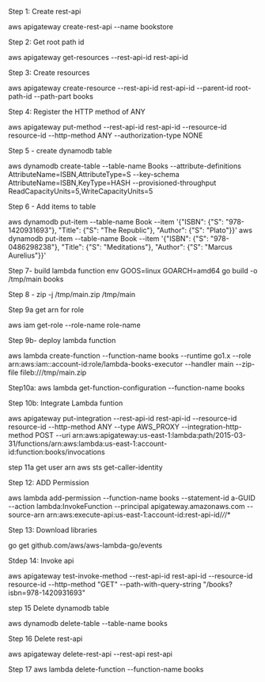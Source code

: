 Step 1: Create rest-api

aws apigateway create-rest-api --name bookstore

Step 2: Get root path id

aws apigateway get-resources --rest-api-id rest-api-id


Step 3: Create resources

aws apigateway create-resource --rest-api-id rest-api-id --parent-id root-path-id --path-part books

Step 4: Register the HTTP method of ANY

aws apigateway put-method --rest-api-id rest-api-id --resource-id resource-id --http-method ANY --authorization-type NONE

Step 5 - create dynamodb table

aws dynamodb create-table --table-name Books --attribute-definitions AttributeName=ISBN,AttributeType=S --key-schema AttributeName=ISBN,KeyType=HASH --provisioned-throughput ReadCapacityUnits=5,WriteCapacityUnits=5

Step 6 - Add items to table

aws dynamodb put-item --table-name Book --item '{"ISBN": {"S": "978-1420931693"}, "Title": {"S": "The Republic"}, "Author":  {"S": "Plato"}}'
aws dynamodb put-item --table-name Book --item '{"ISBN": {"S": "978-0486298238"}, "Title": {"S": "Meditations"},  "Author":  {"S": "Marcus Aurelius"}}'

Step 7- build lambda function
env GOOS=linux GOARCH=amd64 go build -o /tmp/main books

Step 8 - zip -j /tmp/main.zip /tmp/main

Step 9a get arn for role

aws iam get-role --role-name role-name

Step 9b- deploy lambda function

aws lambda create-function --function-name books --runtime go1.x --role arn:aws:iam::account-id:role/lambda-books-executor  --handler main --zip-file fileb:///tmp/main.zip


Step10a: aws lambda get-function-configuration --function-name books

Step 10b: Integrate Lambda funtion

aws apigateway put-integration --rest-api-id rest-api-id --resource-id resource-id --http-method ANY --type AWS_PROXY --integration-http-method POST --uri arn:aws:apigateway:us-east-1:lambda:path/2015-03-31/functions/arn:aws:lambda:us-east-1:account-id:function:books/invocations

step 11a get user arn
aws sts get-caller-identity

Step 12: ADD Permission

aws lambda add-permission --function-name books --statement-id a-GUID --action lambda:InvokeFunction --principal apigateway.amazonaws.com --source-arn arn:aws:execute-api:us-east-1:account-id:rest-api-id/*/*/*

Step 13: Download libraries

go get github.com/aws/aws-lambda-go/events



Stdep 14: Invoke api

aws apigateway test-invoke-method --rest-api-id rest-api-id --resource-id resource-id --http-method "GET" --path-with-query-string "/books?isbn=978-1420931693"

step 15 Delete dynamodb table

aws dynamodb delete-table --table-name books

Step 16 Delete rest-api

aws apigateway delete-rest-api --rest-api rest-api

Step 17 aws lambda delete-function --function-name books
